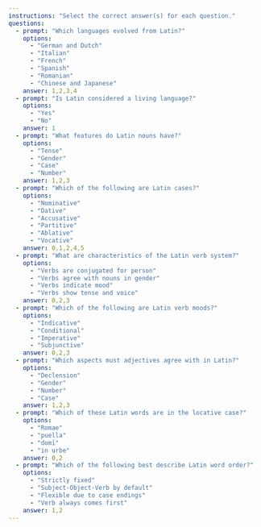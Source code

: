 ```yaml
---
instructions: "Select the correct answer(s) for each question."
questions:
  - prompt: "Which languages evolved from Latin?"
    options:
      - "German and Dutch"
      - "Italian"
      - "French"
      - "Spanish"
      - "Romanian"
      - "Chinese and Japanese"
    answer: 1,2,3,4
  - prompt: "Is Latin considered a living language?"
    options:
      - "Yes"
      - "No"
    answer: 1
  - prompt: "What features do Latin nouns have?"
    options:
      - "Tense"
      - "Gender"
      - "Case"
      - "Number"
    answer: 1,2,3
  - prompt: "Which of the following are Latin cases?"
    options:
      - "Nominative"
      - "Dative"
      - "Accusative"
      - "Partitive"
      - "Ablative"
      - "Vocative"
    answer: 0,1,2,4,5
  - prompt: "What are characteristics of the Latin verb system?"
    options:
      - "Verbs are conjugated for person"
      - "Verbs agree with nouns in gender"
      - "Verbs indicate mood"
      - "Verbs show tense and voice"
    answer: 0,2,3
  - prompt: "Which of the following are Latin verb moods?"
    options:
      - "Indicative"
      - "Conditional"
      - "Imperative"
      - "Subjunctive"
    answer: 0,2,3
  - prompt: "Which aspects must adjectives agree with in Latin?"
    options:
      - "Declension"
      - "Gender"
      - "Number"
      - "Case"
    answer: 1,2,3
  - prompt: "Which of these Latin words are in the locative case?"
    options:
      - "Romae"
      - "puella"
      - "domī"
      - "in urbe"
    answer: 0,2
  - prompt: "Which of the following best describe Latin word order?"
    options:
      - "Strictly fixed"
      - "Subject-Object-Verb by default"
      - "Flexible due to case endings"
      - "Verb always comes first"
    answer: 1,2
---
```

